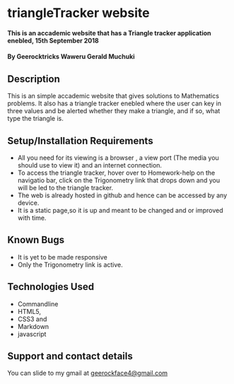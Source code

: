 # triangleTracker website
#### This is an accademic website that has a Triangle tracker application enebled, 15th September 2018
#### By **Geerocktricks Waweru Gerald Muchuki**
## Description
This is an simple accademic website that gives solutions to Mathematics problems. It also has a triangle tracker enebled
where the user can key in three values and be alerted whether they make a triangle, and if so, what type the triangle is.
## Setup/Installation Requirements
* All you need for its viewing is a browser , a view port (The media you should use to view it) and an internet connection.
* To access the triangle tracker, hover over to Homework-help on the navigatio bar, click on the Trigonometry link that
drops down and you will be led to the triangle tracker.
* The web is already hosted in github and hence can be accessed by any device.
* It is a static page,so it is up and meant to be changed and or improved with time.
## Known Bugs
* It is yet to be made responsive
* Only the Trigonometry link is active.
## Technologies Used
* Commandline
* HTML5,
* CSS3 and
* Markdown
* javascript
## Support and contact details
You can slide to my gmail at geerockface4@gmail.com
